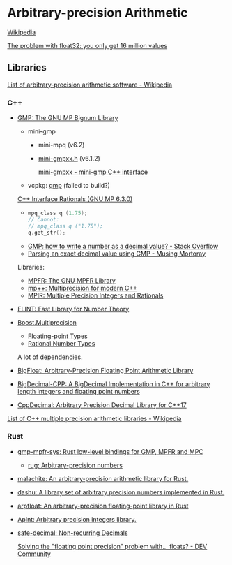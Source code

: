 # Arbitrary-precision Arithmetic
[Wikipedia](https://en.wikipedia.org/wiki/Arbitrary-precision_arithmetic)

[The problem with float32: you only get 16 million values](https://pythonspeed.com/articles/float64-float32-precision/)

## Libraries
[List of arbitrary-precision arithmetic software - Wikipedia](https://en.wikipedia.org/wiki/List_of_arbitrary-precision_arithmetic_software)

### C++
- [GMP: The GNU MP Bignum Library](https://gmplib.org/)
  - mini-gmp
    - mini-mpq (v6.2)
    - [mini-gmpxx.h](https://github.com/vfonov/cork/blob/CloudCompare/contrib/gmp-6.1.2/mini-gmp/mini-gmpxx.h) (v6.1.2)

      [mini-gmpxx - mini-gmp C++ interface](https://gmplib.org/list-archives/gmp-devel/2019-July/005271.html)
  - vcpkg: [gmp](https://vcpkg.io/en/package/gmp) (failed to build?)

  [C++ Interface Rationals (GNU MP 6.3.0)](https://gmplib.org/manual/C_002b_002b-Interface-Rationals)
  - ```cpp
    mpq_class q (1.75);
    // Cannot:
    // mpq_class q ("1.75");
    q.get_str();
    ```
  - [GMP: how to write a number as a decimal value? - Stack Overflow](https://stackoverflow.com/questions/33740795/gmp-how-to-write-a-number-as-a-decimal-value)
  - [Parsing an exact decimal value using GMP - Musing Mortoray](https://mortoray.com/parsing-an-exact-decimal-value-using-gmp/)

  Libraries:
  - [MPFR: The GNU MPFR Library](https://www.mpfr.org/)
  - [mp++: Multiprecision for modern C++](https://github.com/bluescarni/mppp)
  - [MPIR: Multiple Precision Integers and Rationals](https://github.com/wbhart/mpir)

- [FLINT: Fast Library for Number Theory](https://flintlib.org/)

- [Boost.Multiprecision](https://github.com/boostorg/multiprecision)
  - [Floating-point Types](https://www.boost.org/doc/libs/1_85_0/libs/multiprecision/doc/html/boost_multiprecision/tut/floats.html)
  - [Rational Number Types](https://www.boost.org/doc/libs/1_85_0/libs/multiprecision/doc/html/boost_multiprecision/tut/rational.html)

  A lot of dependencies.

- [BigFloat: Arbitrary-Precision Floating Point Arithmetic Library](https://github.com/Mariotti94/BigFloat)

- [BigDecimal-CPP: A BigDecimal Implementation in C++ for arbitrary length integers and floating point numbers](https://github.com/Sam-bit/BigDecimal-CPP)

- [CppDecimal: Arbitrary Precision Decimal Library for C++17](https://github.com/semihc/CppDecimal)

[List of C++ multiple precision arithmetic libraries - Wikipedia](https://en.wikipedia.org/wiki/List_of_C%2B%2B_multiple_precision_arithmetic_libraries)

### Rust
- [gmp-mpfr-sys: Rust low-level bindings for GMP, MPFR and MPC](https://gitlab.com/tspiteri/gmp-mpfr-sys)
  - [rug: Arbitrary-precision numbers](https://gitlab.com/tspiteri/rug)

- [malachite: An arbitrary-precision arithmetic library for Rust.](https://github.com/mhogrefe/malachite)

- [dashu: A library set of arbitrary precision numbers implemented in Rust.](https://github.com/cmpute/dashu)
- [arpfloat: An arbitrary-precision floating-point library in Rust](https://github.com/nadavrot/arpfloat)
- [ApInt: Arbitrary precision integers library.](https://github.com/Robbepop/apint)

- [safe-decimal: Non-recurring Decimals](https://github.com/voliva/safe-decimal)

  [Solving the "floating point precision" problem with... floats? - DEV Community](https://dev.to/voliva/solving-the-floating-point-precision-problem-with-floats-4369)
